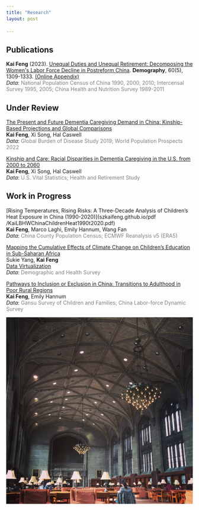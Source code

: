 ```yaml
---
title: "Research"
layout: post

---
```


## Publications
**Kai Feng** (2023). [Unequal Duties and Unequal Retirement: Decomposing the Women's Labor Force Decline in Postreform China](https://read.dukeupress.edu/demography/article/60/5/1309/381393). **Demography**, 60(5), 1309-1333. 
[(Online Appendix)](https://dup.silverchair-cdn.com/dup/Content_public/Journal/demography/60/5/10.1215_00703370-10925119/1/feng_esm.pdf?Expires=1700571655&Signature=IkA7bAshIEV1BsINTIlv~Y6R5vOMp2n4tGuLbGE1bdToX8eNMaUJLQ9-XIKytRmBAjX4Q9aHzsgVcxxV~n8bgF-p55zeFdr3sWctQ482b0u0wyR2f1TpBINrtVaqL4NiMhOR0P-kyF1ccqsRpFLTxrn80ySPjfgpPPpXxwKhd4B9DH5F1WkyyRZwU1Xj5Kg5i6FJuGImjTWfjKiwsD72Y0sEgRYjDgk-FwYEv2B~tWHz~HZ6v8JWrqrldtDE7jd8kUSVlvOhqInuXgH-lG64E5nYAvHsUzJFcziw1cZKIuZCfaN-RfjNINuKvyJL59tpPP1yR0DLv0mJo3D4UGk1Yg__&Key-Pair-Id=APKAIE5G5CRDK6RD3PGA) <br>
*Data*: 
<span style="color: grey;"> National Population Census of China 1990, 2000, 2010; Intercensal Survey 1995, 2005; China Health and Nutrition Survey 1989-2011 </span>


## Under Review
[The Present and Future Dementia Caregiving Demand in China: Kinship-Based Projections and Global Comparisons](https://szkaifeng.github.io/Chinese_Kinship_MainText_Demography.pdf)  
**Kai Feng**, Xi Song, Hal Caswell  
*Data*: 
<span style="color: grey;"> Global Burden of Disease Study 2019; World Population Prospects 2022 </span>


[Kinship and Care: Racial Disparities in Dementia Caregiving in the U.S. from 2000 to 2060](https://szkaifeng.github.io/Kinship_Care_Racial_Disparities.pdf)  
**Kai Feng**, Xi Song, Hal Caswell  
*Data*: 
<span style="color: grey;"> U.S. Vital Statistics; Health and Retirement Study </span>


## Work in Progress
[Rising Temperatures, Rising Risks: A Three-Decade Analysis of Children’s Heat Exposure in China (1990-2020)](szkaifeng.github.io/pdf
/KaiLBHWChinaChildrenHeat1990t2020.pdf)  
**Kai Feng**, Marco Laghi, Emily Hannum, Wang Fan  
*Data*: 
<span style="color: grey;"> China County Population Census; ECMWF Reanalysis v5 (ERA5) </span>


[Mapping the Cumulative Effects of Climate Change on Children’s Education in Sub-Saharan Africa](https://www.unesco.org/gem-report/sites/default/files/medias/fichiers/2023/09/SukieandKai.pdf)  
Sukie Yang, **Kai Feng**  
[Data Virtualization](https://szkaifeng.github.io/climate_africa.github.io/)  
*Data*: 
<span style="color: grey;"> Demographic and Health Survey </span>

[Pathways to Inclusion or Exclusion in China: Transitions to Adulthood in Poor Rural Regions](https://szkaifeng.github.io/pdf/PathwaysToInclusionExclusion_draft.pdf)   
**Kai Feng**, Emily Hannum  
*Data*: 
<span style="color: grey;"> Gansu Survey of Children and Families; China Labor-force Dynamic Survey </span>







![uchicago](/assets/uchicago.jpg)

